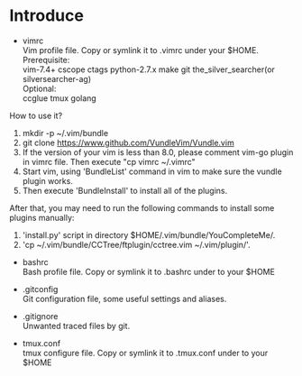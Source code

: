 Introduce
=====
  
- vimrc  
Vim profile file. Copy or symlink it to .vimrc under your $HOME.  
Prerequisite:  
vim-7.4+    cscope    ctags    python-2.7.x    make    git    the_silver_searcher(or silversearcher-ag)  
Optional:  
ccglue    tmux    golang  
  
How to use it?
1. mkdir -p ~/.vim/bundle
2. git clone https://www.github.com/VundleVim/Vundle.vim
3. If the version of your vim is less than 8.0, please comment vim-go plugin in vimrc file. Then execute "cp vimrc ~/.vimrc"
4. Start vim, using 'BundleList' command in vim to make sure the vundle plugin works. 
5. Then execute 'BundleInstall' to install all of the plugins.  

After that, you may need to run the following commands to install some plugins manually:
1. 'install.py' script in directory $HOME/.vim/bundle/YouCompleteMe/.
2. 'cp ~/.vim/bundle/CCTree/ftplugin/cctree.vim ~/.vim/plugin/'.
   
- bashrc  
Bash profile file. Copy or symlink it to .bashrc under to your $HOME  
  
- .gitconfig  
Git configuration file, some useful settings and aliases.  
  
- .gitignore  
Unwanted traced files by git.  
  
- tmux.conf  
tmux configure file. Copy or symlink it to .tmux.conf under to your $HOME  
  
